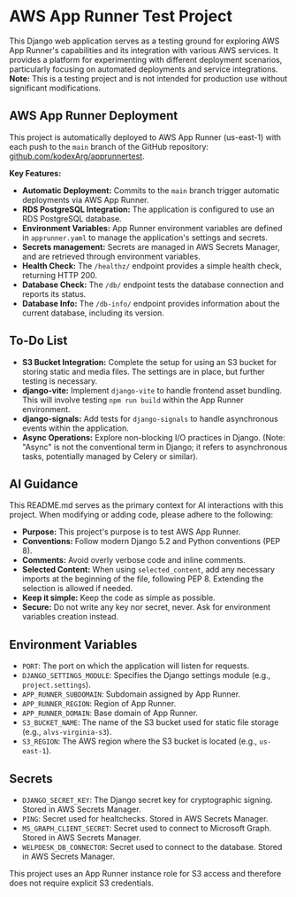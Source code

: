 # AWS App Runner Test Project

This Django web application serves as a testing ground for exploring AWS App Runner's capabilities and its integration with various AWS services. It provides a platform for experimenting with different deployment scenarios, particularly focusing on automated deployments and service integrations. **Note:** This is a testing project and is not intended for production use without significant modifications.


## AWS App Runner Deployment

This project is automatically deployed to AWS App Runner (us-east-1) with each push to the `main` branch of the GitHub repository: [github.com/kodexArg/apprunnertest](github.com/kodexArg/apprunnertest).

**Key Features:**

*   **Automatic Deployment:** Commits to the `main` branch trigger automatic deployments via AWS App Runner.
*   **RDS PostgreSQL Integration:** The application is configured to use an RDS PostgreSQL database.
*   **Environment Variables:** App Runner environment variables are defined in `apprunner.yaml` to manage the application's settings and secrets.
*   **Secrets management:** Secrets are managed in AWS Secrets Manager, and are retrieved through environment variables.
*   **Health Check:** The `/healthz/` endpoint provides a simple health check, returning HTTP 200.
*   **Database Check:** The `/db/` endpoint tests the database connection and reports its status.
*   **Database Info:** The `/db-info/` endpoint provides information about the current database, including its version.

## To-Do List

*   **S3 Bucket Integration:** Complete the setup for using an S3 bucket for storing static and media files. The settings are in place, but further testing is necessary.
*   **django-vite:** Implement `django-vite` to handle frontend asset bundling. This will involve testing `npm run build` within the App Runner environment.
*   **django-signals:** Add tests for `django-signals` to handle asynchronous events within the application.
*   **Async Operations:** Explore non-blocking I/O practices in Django. (Note: "Async" is not the conventional term in Django; it refers to asynchronous tasks, potentially managed by Celery or similar).


## AI Guidance

This README.md serves as the primary context for AI interactions with this project. When modifying or adding code, please adhere to the following:

*   **Purpose:** This project's purpose is to test AWS App Runner.
*   **Conventions:** Follow modern Django 5.2 and Python conventions (PEP 8).
*   **Comments:** Avoid overly verbose code and inline comments.
*   **Selected Content:** When using `selected_content`, add any necessary imports at the beginning of the file, following PEP 8. Extending the selection is allowed if needed.
*   **Keep it simple:** Keep the code as simple as possible.
*   **Secure:** Do not write any key nor secret, never. Ask for environment variables creation instead.

## Environment Variables

*   `PORT`: The port on which the application will listen for requests.
*   `DJANGO_SETTINGS_MODULE`: Specifies the Django settings module (e.g., `project.settings`).
*   `APP_RUNNER_SUBDOMAIN`: Subdomain assigned by App Runner.
*   `APP_RUNNER_REGION`: Region of App Runner.
*   `APP_RUNNER_DOMAIN`: Base domain of App Runner.
*   `S3_BUCKET_NAME`: The name of the S3 bucket used for static file storage (e.g., `alvs-virginia-s3`).
*   `S3_REGION`: The AWS region where the S3 bucket is located (e.g., `us-east-1`).

## Secrets
*   `DJANGO_SECRET_KEY`: The Django secret key for cryptographic signing. Stored in AWS Secrets Manager.
*   `PING`: Secret used for healtchecks. Stored in AWS Secrets Manager.
*   `MS_GRAPH_CLIENT_SECRET`: Secret used to connect to Microsoft Graph. Stored in AWS Secrets Manager.
*   `WELPDESK_DB_CONNECTOR`: Secret used to connect to the database. Stored in AWS Secrets Manager.

This project uses an App Runner instance role for S3 access and therefore does not require explicit S3 credentials.